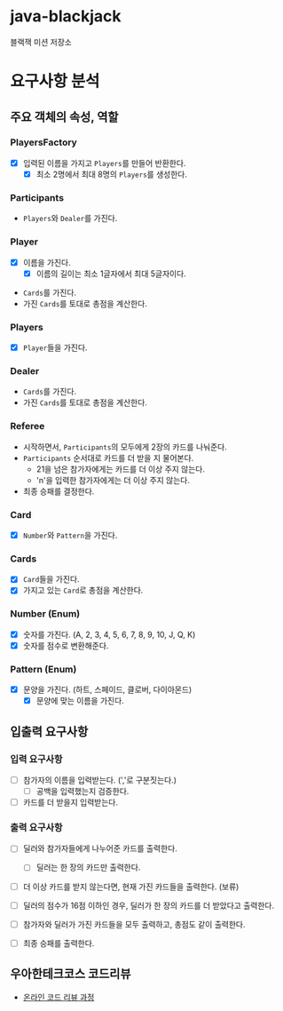 # java-blackjack

블랙잭 미션 저장소

# 요구사항 분석
## 주요 객체의 속성, 역할
### PlayersFactory
- [x] 입력된 이름을 가지고 `Players`를 만들어 반환한다.
  - [x] 최소 2명에서 최대 8명의 `Players`를 생성한다.

### Participants
- `Players`와 `Dealer`를 가진다.

### Player
- [x] 이름을 가진다.
  - [x] 이름의 길이는 최소 1글자에서 최대 5글자이다.
- `Cards`를 가진다.
- 가진 `Cards`를 토대로 총점을 계산한다.

### Players
- [x] `Player`들을 가진다.

### Dealer
- `Cards`를 가진다.
- 가진 `Cards`를 토대로 총점을 계산한다.

### Referee
- 시작하면서, `Participants`의 모두에게 2장의 카드를 나눠준다.
- `Participants` 순서대로 카드를 더 받을 지 물어본다.
  - 21을 넘은 참가자에게는 카드를 더 이상 주지 않는다.
  - 'n'을 입력한 참가자에게는 더 이상 주지 않는다.
- 최종 승패를 결정한다.

### Card
- [x] `Number`와 `Pattern`을 가진다.

### Cards
- [x] `Card`들을 가진다.
- [x] 가지고 있는 `Card`로 총점을 계산한다.

### Number (Enum)
- [x] 숫자를 가진다. (A, 2, 3, 4, 5, 6, 7, 8, 9, 10, J, Q, K)
- [x] 숫자를 점수로 변환해준다.

### Pattern (Enum)
- [x] 문양을 가진다. (하트, 스페이드, 클로버, 다이아몬드)
  - [x] 문양에 맞는 이름을 가진다.

## 입출력 요구사항
### 입력 요구사항
- [ ] 참가자의 이름을 입력받는다. (','로 구분짓는다.)
  - [ ] 공백을 입력했는지 검증한다.
- [ ] 카드를 더 받을지 입력받는다.

### 출력 요구사항
- [ ] 딜러와 참가자들에게 나누어준 카드를 출력한다.
  - [ ] 딜러는 한 장의 카드만 출력한다.
- [ ] 더 이상 카드를 받지 않는다면, 현재 가진 카드들을 출력한다. (보류)
- [ ] 딜러의 점수가 16점 이하인 경우, 딜러가 한 장의 카드를 더 받았다고 출력한다.
- [ ] 참가자와 딜러가 가진 카드들을 모두 출력하고, 총점도 같이 출력한다.
- [ ] 최종 승패를 출력한다.


## 우아한테크코스 코드리뷰

- [온라인 코드 리뷰 과정](https://github.com/woowacourse/woowacourse-docs/blob/master/maincourse/README.md)
